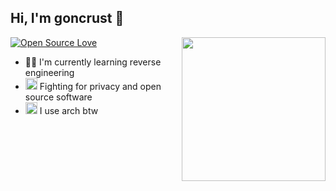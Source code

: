 ## Hi, I'm goncrust 👋

<img align='right' src="https://static.wixstatic.com/media/367ecf_d3764227866c484c830b8ca8cc81c546~mv2.gif/v1/fit/w_174,h_173,q_90/367ecf_d3764227866c484c830b8ca8cc81c546~mv2.webp" width="230">

[![Open Source Love](https://badges.frapsoft.com/os/v1/open-source.svg?v=103)](https://github.com/ellerbrock/open-source-badges/)

- :man_technologist: I'm currently learning reverse engineering
- <img src="https://image.emojipng.com/852/771852.jpg" width="19"> Fighting for privacy and open source software
- <img src="https://raw.githubusercontent.com/Raymo111/Raymo111/master/socials/arch.svg" width="19"> I use arch btw


<!--
**goncrust/goncrust** is a ✨ _special_ ✨ repository because its `README.md` (this file) appears on your GitHub profile.

Here are some ideas to get you started:

- 🔭 I’m currently working on ...
- 🌱 I’m currently learning ...
- 👯 I’m looking to collaborate on ...
- 🤔 I’m looking for help with ...
- 💬 Ask me about ...
- 📫 How to reach me: ...
- 😄 Pronouns: ...
- ⚡ Fun fact: ...
-->
